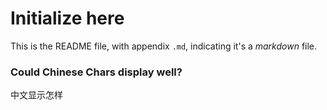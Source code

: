 # Initialize here

This is the README file, with appendix `.md`, indicating it's a *markdown* file.

### Could Chinese Chars display well?

中文显示怎样
